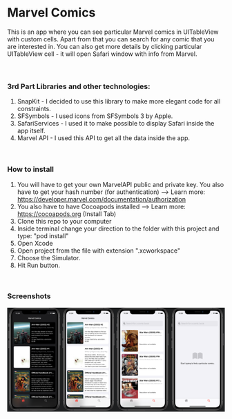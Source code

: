 # Marvel Comics

This is an app where you can see particular Marvel comics in UITableView with custom cells. Apart from that you can search for any comic that you are interested in. You can also get more details by clicking particular UITableView cell - it will open Safari window with info from Marvel.
<br>
<br>
<br>

### 3rd Part Libraries and other technologies:
1. SnapKit - I decided to use this library to make more elegant code for all constraints.
2. SFSymbols - I used icons from SFSymbols 3 by Apple.
3. SafariServices - I used it to make possible to display Safari inside the app itself.
4. Marvel API - I used this API to get all the data inside the app.
<br>

### How to install
1. You will have to get your own MarvelAPI public and private key. You also have to get your hash number (for authentication) --> Learn more: https://developer.marvel.com/documentation/authorization
2. You also have to have Cocoapods installed --> Learn more: https://cocoapods.org (Install Tab)
3. Clone this repo to your computer
4. Inside terminal change your direction to the folder with this project and type: "pod install"
5. Open Xcode
6. Open project from the file with extension ".xcworkspace"
7. Choose the Simulator.
8. Hit Run button.
<br>


### Screenshots
<img src="Images/Screenshot.png">

